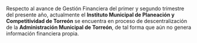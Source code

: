 
Respecto al avance de Gestión Financiera del primer y segundo trimestre del presente año, actualmente el **Instituto Municipal de Planeación y Competitividad de Torreón** se encuentra en proceso de descentralización de la **Administración Municipal de Torreón**, de tal forma que aún no genera información financiera propia.

